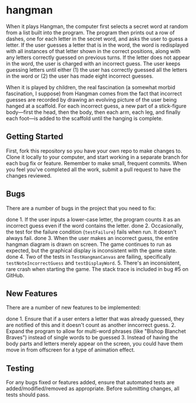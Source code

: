 hangman
=======

When it plays Hangman, the computer first selects a secret word at random from a list built into the program. The program then prints out a row of dashes, one for each letter in the secret word, and asks the user to guess a letter. If the user guesses a letter that is in the word, the word is redisplayed with all instances of that letter shown in the correct positions, along with any letters correctly guessed on previous turns. If the letter does not appear in the word, the user is charged with an incorrect guess. The user keeps guessing letters until either (1) the user has correctly guessed all the letters in the word or (2) the user has made eight incorrect guesses.

When it is played by children, the real fascination (a somewhat morbid fascination, I suppose) from Hangman comes from the fact that incorrect guesses are recorded by drawing an evolving picture of the user being hanged at a scaffold. For each incorrect guess, a new part of a stick-figure body—first the head, then the body, then each arm, each leg, and finally each foot—is added to the scaffold until the hanging is complete.

Getting Started
---------------
First, fork this repository so you have your own repo to make changes to. Clone it locally to your computer, and start working in a separate branch for each bug fix or feature. Remember to make small, frequent commits. When you feel you've completed all the work, submit a pull request to have the changes reviewed.

Bugs
----

There are a number of bugs in the project that you need to fix:

done     1. If the user inputs a lower-case letter, the program counts it as an incorrect guess even if the word contains the letter.
done     2. Occasionally, the test for the failure condition (```testFailure```) fails when run. It doesn't always fail.
done     3. When the user makes an incorrect guess, the entire hangman diagram is drawn on screen. The game continues to run as expected, but the graphical display is inconsistent with the game state.
done     4. Two of the tests in ```TestHangmanCanvas``` are failing, specifically ```testNoteIncorrectGuess``` and ```testDisplayWord```.
5. There's an inconsistent, rare crash when starting the game. The stack trace is included in bug #5 on GitHub.

New Features
------------

There are a number of new features to be implemented:

done     1. Ensure that if a user enters a letter that was already guessed, they are notified of this and it doesn't count as another inncorrect guess.
2. Expand the program to allow for multi-word phrases (like "Bishop Blanchet Braves") instead of single words to be guessed
3. Instead of having the body parts and letters merely appear on the screen, you could have them move in from offscreen for a type of animation effect.

Testing
-------

For any bugs fixed or features added, ensure that automated tests are added/modified/removed as appropriate. Before submitting changes, all tests should pass.